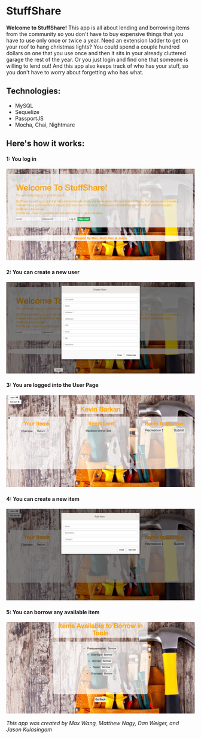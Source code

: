 # StuffShare

**Welcome to StuffShare!** This app is all about lending and borrowing items from the community so you don't have to buy expensive things that you have to use only once or twice a year. Need an extension ladder to get on your roof to hang christmas lights? You could spend a couple hundred dollars on one that you use once and then it sits in your already cluttered garage the rest of the year. Or you just login and find one that someone is willing to lend out!  And this app also keeps track of who has your stuff, so you don't have to worry about forgetting who has what.

## Technologies:
- MySQL
- Sequelize
- PassportJS
- Mocha, Chai, Nightmare


## Here's how it works:

#### 1: You log in

![Login Page](public/assets/images/StuffShareLogin.png)

#### 2: You can create a new user

![New User](public/assets/images/StuffShareNewUser.png)

#### 3: You are logged into the User Page

![User Page](public/assets/images/StuffShareUserPage.png)

#### 4: You can create a new item

![New Item](public/assets/images/StuffShareNewItem.png)

#### 5: You can borrow any available item

![Borrow Item](public/assets/images/StuffShareBorrow.png)


_This app was created by Max Wang, Matthew Nagy, Dan Weiger, and Jason Kulasingam_